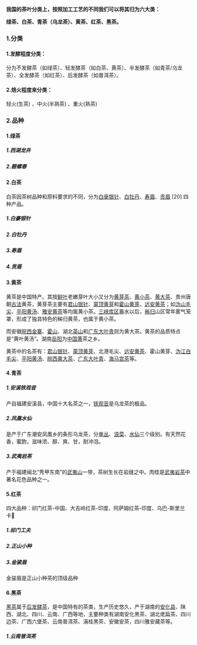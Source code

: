 **我国的茶叶分类上，按照加工工艺的不同我们可以将其归为六大类：**

**绿茶、白茶、青茶（乌龙茶）、黄茶、红茶、黑茶。**

### 1.分类

#### 1.**发酵程度分类：**

分为不发酵茶（如绿茶）、轻发酵茶（如白茶、黄茶）、半发酵茶（如青茶/乌龙茶）、全发酵茶（如红茶）、后发酵茶（如普洱茶）。

#### 2.**焙火程度来分类：**

轻火(生茶) 、中火(半熟茶) 、重火(熟茶)

### 2.品种

#### 1.绿茶

##### 1.西湖龙井

##### 2.碧螺春

#### 2.白茶

白茶因茶树品种和原料要求的不同，分为[白毫银针](https://baike.baidu.com/item/白毫银针/651934?fromModule=lemma_inlink)、[白牡丹](https://baike.baidu.com/item/白牡丹/9208635?fromModule=lemma_inlink)、[寿眉](https://baike.baidu.com/item/寿眉/2234683?fromModule=lemma_inlink)、[贡眉](https://baike.baidu.com/item/贡眉/657761?fromModule=lemma_inlink) [20] 四种产品。 

##### 1.白豪银针

##### 2.白牡丹

##### 3.寿眉

##### 4.贡眉



#### 3.黄茶

黄茶是中国特产。其按[鲜叶](https://baike.baidu.com/item/鲜叶/6046461?fromModule=lemma_inlink)老嫩芽叶大小又分为[黄芽茶](https://baike.baidu.com/item/黄芽茶/530534?fromModule=lemma_inlink)、[黄小茶](https://baike.baidu.com/item/黄小茶/3025577?fromModule=lemma_inlink)、[黄大茶](https://baike.baidu.com/item/黄大茶/3025561?fromModule=lemma_inlink)、贵州唐朝[古法](https://baike.baidu.com/item/古法/7692887?fromModule=lemma_inlink)黄茶，黄芽茶主要有[君山银针](https://baike.baidu.com/item/君山银针/844327?fromModule=lemma_inlink)、[蒙顶黄芽](https://baike.baidu.com/item/蒙顶黄芽/515243?fromModule=lemma_inlink)和[霍山黄芽](https://baike.baidu.com/item/霍山黄芽/652596?fromModule=lemma_inlink)、[远安黄茶](https://baike.baidu.com/item/远安黄茶/23223770?fromModule=lemma_inlink)；如[沩山毛尖](https://baike.baidu.com/item/沩山毛尖/652580?fromModule=lemma_inlink)、[平阳黄汤](https://baike.baidu.com/item/平阳黄汤/5963407?fromModule=lemma_inlink)、[雅安黄茶](https://baike.baidu.com/item/雅安黄茶/19519676?fromModule=lemma_inlink)等均属黄小茶。[三峡库区](https://baike.baidu.com/item/三峡库区/222748?fromModule=lemma_inlink)蓄水以后，[秭归](https://baike.baidu.com/item/秭归/891961?fromModule=lemma_inlink)山区常年雾气笼罩，形成了独具特色的秭归黄茶，也属于黄小茶。

而安徽[皖西](https://baike.baidu.com/item/皖西/2013433?fromModule=lemma_inlink)[金寨](https://baike.baidu.com/item/金寨/5640384?fromModule=lemma_inlink)、[霍山](https://baike.baidu.com/item/霍山/35445?fromModule=lemma_inlink)、湖北[英山](https://baike.baidu.com/item/英山/1126669?fromModule=lemma_inlink)和[广东大叶青](https://baike.baidu.com/item/广东大叶青/657134?fromModule=lemma_inlink)则为黄大茶。黄茶的品质特点是“黄叶黄汤”。湖南[岳阳](https://baike.baidu.com/item/岳阳/168230?fromModule=lemma_inlink)为[中国黄](https://baike.baidu.com/item/中国黄/3000641?fromModule=lemma_inlink)茶之乡。

黄茶中的名茶有：[君山银针](https://baike.baidu.com/item/君山银针?fromModule=lemma_inlink)、[蒙顶黄芽](https://baike.baidu.com/item/蒙顶黄芽?fromModule=lemma_inlink)、北港毛尖、[远安黄茶](https://baike.baidu.com/item/远安黄茶/23223770?fromModule=lemma_inlink)、霍山黄芽、[沩江白毛尖](https://baike.baidu.com/item/沩江白毛尖/2193007?fromModule=lemma_inlink)、[平阳黄汤](https://baike.baidu.com/item/平阳黄汤?fromModule=lemma_inlink)、[皖西黄大茶](https://baike.baidu.com/item/皖西黄大茶/5981846?fromModule=lemma_inlink)、[广东大叶青](https://baike.baidu.com/item/广东大叶青/657134?fromModule=lemma_inlink)、[海马宫茶](https://baike.baidu.com/item/海马宫茶/514227?fromModule=lemma_inlink)等。

#### 4.青茶

##### 1.安溪铁观音

产自福建安溪县，中国十大名茶之一，[铁观音](https://baike.baidu.com/item/铁观音/5315?fromModule=lemma_inlink)是乌龙茶的极品。

##### 2.凤凰水仙

是产于广东潮安凤凰乡的条形乌龙茶，分[单丛](https://baike.baidu.com/item/单丛/10714630?fromModule=lemma_inlink)、[浪菜](https://baike.baidu.com/item/浪菜/3015660?fromModule=lemma_inlink)、[水仙](https://baike.baidu.com/item/水仙/6610587?fromModule=lemma_inlink)三个级别。有天然花香，蜜韵，滋味浓、醇、爽、甘，耐冲泡。

##### 3.武夷岩茶

产于福建闽北“秀甲东南”的[武夷山](https://baike.baidu.com/item/武夷山/917?fromModule=lemma_inlink)一带，茶树生长在岩缝之中。肉桂是[武夷岩茶](https://baike.baidu.com/item/武夷岩茶/689180?fromModule=lemma_inlink)中著名花色品种之一。

#### 5.红茶

四大品种：祁门红茶-中国、大吉岭红茶-印度、阿萨姆红茶-印度、乌巴-斯里兰卡

##### 1.**祁门工夫**

##### 2.正山小种

##### 3.金骏眉

金骏眉是正山小种茶的顶级品种



#### 6.黑茶

[黑茶](https://www.zhihu.com/search?q=黑茶&search_source=Entity&hybrid_search_source=Entity&hybrid_search_extra={"sourceType"%3A"answer"%2C"sourceId"%3A1166388276})属于[后发酵茶](https://www.zhihu.com/search?q=后发酵茶&search_source=Entity&hybrid_search_source=Entity&hybrid_search_extra={"sourceType"%3A"answer"%2C"sourceId"%3A1166388276})，是中国特有的茶类，生产历史悠久，产于湖南的[安化县](https://www.zhihu.com/search?q=安化县&search_source=Entity&hybrid_search_source=Entity&hybrid_search_extra={"sourceType"%3A"answer"%2C"sourceId"%3A1166388276})、陕西、湖北、四川、云南、广西等地，主要种类有湖南安化黑茶、湖北佬扁茶、四川边茶、广西六堡茶、云南普洱茶、滇桂黑茶、安徽安茶，四川雅安藏茶等。

##### 1.**云南普洱茶**





